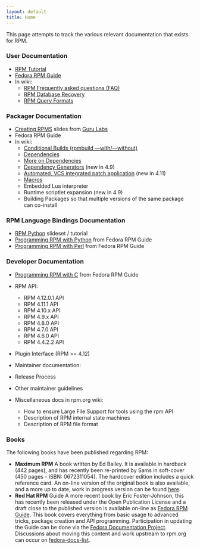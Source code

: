 ```yaml
---
layout: default
title: Home
---
```

This page attempts to track the various relevant documentation that exists for RPM.

### User Documentation
* [RPM Tutorial](http://fedoranews.org/alex/tutorial/rpm/)
* [Fedora RPM Guide](http://docs.fedoraproject.org/en-US/Fedora_Draft_Documentation/0.1/html/RPM_Guide/index.html)
* In wiki:
  * [RPM Frequently asked questions (FAQ)](doc_faq.html)
  * [RPM Database Recovery](doc_db_recovery.html)
  * [RPM Query Formats](doc_query_format.html) 

### Packager Documentation
* [Creating RPMS](http://www.gurulabs.com/GURULABS-RPM-LAB/GURULABS-RPM-GUIDE-v1.0.PDF) slides from [Guru Labs](http://www.gurulabs.com/)
* Fedora RPM Guide
* In wiki:
  * [Conditional Builds (rpmbuild &#8211;&#8211;with/&#8211;&#8211;without)](doc_conditional_builds.html)
  * [Dependencies](doc_dependencies.html)
  * [More on Dependencies](doc_more_dependencies.html)
  * [Dependency Generators](doc_dependency_generators.html) (new in 4.9)
  * [Automated, VCS integrated patch application](doc_autosetup.html) (new in 4.11)
  * [Macros](doc_macros.html)
  * Embedded Lua interpreter
  * Runtime scriptlet expansion (new in 4.9)
  * Building Packages so that multiple versions of the same package can co-install 

### RPM Language Bindings Documentation
* [RPM Python](http://www.ukuug.org/events/linux2004/programme/paper-PNasrat-1/rpm-python-slides/frames.html) slideset / tutorial
* [Programming RPM with Python](http://docs.fedoraproject.org/en-US/Fedora_Draft_Documentation/0.1/html/RPM_Guide/ch-rpm-programming-python.html) from Fedora RPM Guide
* [Programming RPM with Perl](http://docs.fedoraproject.org/en-US/Fedora_Draft_Documentation/0.1/html/RPM_Guide/ch-programming-perl.html) from Fedora RPM Guide 

### Developer Documentation
* [Programming RPM with C](http://docs.fedoraproject.org/en-US/Fedora_Draft_Documentation/0.1/html/RPM_Guide/ch-programming-c.html) from Fedora RPM Guide
* RPM API:
  * RPM 4.12.0.1 API
  * RPM 4.11.1 API
  * RPM 4.10.x API
  * RPM 4.9.x API
  * RPM 4.8.0 API
  * RPM 4.7.0 API
  * RPM 4.6.0 API
  * RPM 4.4.2.2 API 
* Plugin Interface (RPM >= 4.12)
* Maintainer documentation:
 * Release Process
 * Other maintainer guidelines 

* Miscellaneous docs in rpm.org wiki:
  * How to ensure Large File Support for tools using the rpm API
  * Description of RPM internal state machines
  * Description of RPM file format 

### Books
The following books have been published regarding RPM:

* **Maximum RPM** A book written by Ed Bailey. It is available in hardback (442 pages), and has recently been re-printed by Sams in soft-cover (450 pages - ISBN: 0672311054). The hardcover edition includes a quick reference card. An on-line version of the original book is also available, and a more up to date, work in progress version can be found [here](http://www.rpm.org/max-rpm-snapshot/). 
* **Red Hat RPM** Guide A more recent book by Eric Foster-Johnson, this has recently been released under the Open Publication License and a draft close to the published version is available on-line as [Fedora RPM Guide](http://docs.fedoraproject.org/en-US/Fedora_Draft_Documentation/0.1/html/RPM_Guide/index.html). This book covers everything from basic usage to advanced tricks, package creation and API programming. Participation in updating the Guide can be done via the [Fedora Documentation Project](http://fedoraproject.org/wiki/DocsProject). Discussions about moving this content and work upstream to rpm.org can occur on [fedora-docs-list](http://www.redhat.com/mailman/listinfo/fedora-docs-list). 



